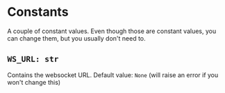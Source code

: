# Constants
A couple of constant values.
Even though those are constant values, you can change them, but you usually don't need to.

## `WS_URL: str`
Contains the websocket URL.
Default value: `None` (will raise an error if you won't change this)
